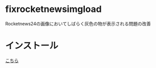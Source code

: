 # fixrocketnewsimgload
Rocketnews24の画像においてしばらく灰色の物が表示される問題の改善

# インストール
[こちら](https://github.com/stm7128/fixrocketnewsimgload/raw/main/fix.user.js)
